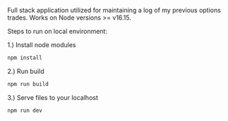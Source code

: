 Full stack application utilized for maintaining a log of my previous options trades. Works on Node versions >= v16.15.

Steps to run on local environment:

1.) Install node modules
   ```sh
   npm install
   ```

2.) Run build
   ```sh
   npm run build
   ```

3.) Serve files to your localhost
   ```sh
   npm run dev
   ```